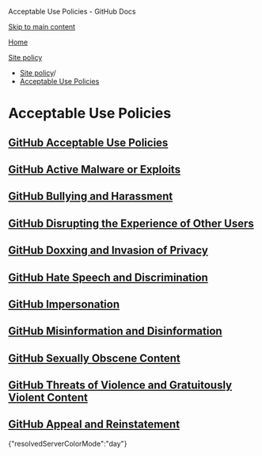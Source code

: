 Acceptable Use Policies - GitHub Docs

[Skip to main content](#main-content)

[Home](/de)

[Site policy](/de/site-policy)

* [Site policy](/de/site-policy)/
* [Acceptable Use Policies](/de/site-policy/acceptable-use-policies)

Acceptable Use Policies
==========

[GitHub Acceptable Use Policies](/de/site-policy/acceptable-use-policies/github-acceptable-use-policies)
----------

[GitHub Active Malware or Exploits](/de/site-policy/acceptable-use-policies/github-active-malware-or-exploits)
----------

[GitHub Bullying and Harassment](/de/site-policy/acceptable-use-policies/github-bullying-and-harassment)
----------

[GitHub Disrupting the Experience of Other Users](/de/site-policy/acceptable-use-policies/github-disrupting-the-experience-of-other-users)
----------

[GitHub Doxxing and Invasion of Privacy](/de/site-policy/acceptable-use-policies/github-doxxing-and-invasion-of-privacy)
----------

[GitHub Hate Speech and Discrimination](/de/site-policy/acceptable-use-policies/github-hate-speech-and-discrimination)
----------

[GitHub Impersonation](/de/site-policy/acceptable-use-policies/github-impersonation)
----------

[GitHub Misinformation and Disinformation](/de/site-policy/acceptable-use-policies/github-misinformation-and-disinformation)
----------

[GitHub Sexually Obscene Content](/de/site-policy/acceptable-use-policies/github-sexually-obscene-content)
----------

[GitHub Threats of Violence and Gratuitously Violent Content](/de/site-policy/acceptable-use-policies/github-threats-of-violence-and-gratuitously-violent-content)
----------

[GitHub Appeal and Reinstatement](/de/site-policy/acceptable-use-policies/github-appeal-and-reinstatement)
----------

{"resolvedServerColorMode":"day"}
